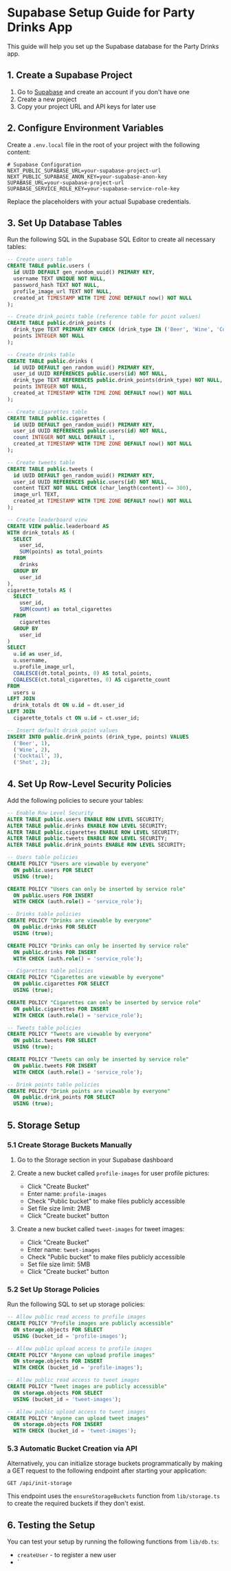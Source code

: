 # Supabase Setup Guide for Party Drinks App

This guide will help you set up the Supabase database for the Party Drinks app.

## 1. Create a Supabase Project

1. Go to [Supabase](https://supabase.com/) and create an account if you don't have one
2. Create a new project
3. Copy your project URL and API keys for later use

## 2. Configure Environment Variables

Create a `.env.local` file in the root of your project with the following content:

```
# Supabase Configuration
NEXT_PUBLIC_SUPABASE_URL=your-supabase-project-url
NEXT_PUBLIC_SUPABASE_ANON_KEY=your-supabase-anon-key
SUPABASE_URL=your-supabase-project-url
SUPABASE_SERVICE_ROLE_KEY=your-supabase-service-role-key
```

Replace the placeholders with your actual Supabase credentials.

## 3. Set Up Database Tables

Run the following SQL in the Supabase SQL Editor to create all necessary tables:

```sql
-- Create users table
CREATE TABLE public.users (
  id UUID DEFAULT gen_random_uuid() PRIMARY KEY,
  username TEXT UNIQUE NOT NULL,
  password_hash TEXT NOT NULL,
  profile_image_url TEXT NOT NULL,
  created_at TIMESTAMP WITH TIME ZONE DEFAULT now() NOT NULL
);

-- Create drink_points table (reference table for point values)
CREATE TABLE public.drink_points (
  drink_type TEXT PRIMARY KEY CHECK (drink_type IN ('Beer', 'Wine', 'Cocktail', 'Shot')),
  points INTEGER NOT NULL
);

-- Create drinks table
CREATE TABLE public.drinks (
  id UUID DEFAULT gen_random_uuid() PRIMARY KEY,
  user_id UUID REFERENCES public.users(id) NOT NULL,
  drink_type TEXT REFERENCES public.drink_points(drink_type) NOT NULL,
  points INTEGER NOT NULL,
  created_at TIMESTAMP WITH TIME ZONE DEFAULT now() NOT NULL
);

-- Create cigarettes table
CREATE TABLE public.cigarettes (
  id UUID DEFAULT gen_random_uuid() PRIMARY KEY,
  user_id UUID REFERENCES public.users(id) NOT NULL,
  count INTEGER NOT NULL DEFAULT 1,
  created_at TIMESTAMP WITH TIME ZONE DEFAULT now() NOT NULL
);

-- Create tweets table
CREATE TABLE public.tweets (
  id UUID DEFAULT gen_random_uuid() PRIMARY KEY,
  user_id UUID REFERENCES public.users(id) NOT NULL,
  content TEXT NOT NULL CHECK (char_length(content) <= 300),
  image_url TEXT,
  created_at TIMESTAMP WITH TIME ZONE DEFAULT now() NOT NULL
);

-- Create leaderboard view
CREATE VIEW public.leaderboard AS
WITH drink_totals AS (
  SELECT 
    user_id,
    SUM(points) as total_points
  FROM 
    drinks
  GROUP BY 
    user_id
),
cigarette_totals AS (
  SELECT 
    user_id,
    SUM(count) as total_cigarettes
  FROM 
    cigarettes
  GROUP BY 
    user_id
)
SELECT 
  u.id as user_id,
  u.username,
  u.profile_image_url,
  COALESCE(dt.total_points, 0) AS total_points,
  COALESCE(ct.total_cigarettes, 0) AS cigarette_count
FROM 
  users u
LEFT JOIN 
  drink_totals dt ON u.id = dt.user_id
LEFT JOIN 
  cigarette_totals ct ON u.id = ct.user_id;

-- Insert default drink point values
INSERT INTO public.drink_points (drink_type, points) VALUES
  ('Beer', 1),
  ('Wine', 2),
  ('Cocktail', 3),
  ('Shot', 2);
```

## 4. Set Up Row-Level Security Policies

Add the following policies to secure your tables:

```sql
-- Enable Row Level Security
ALTER TABLE public.users ENABLE ROW LEVEL SECURITY;
ALTER TABLE public.drinks ENABLE ROW LEVEL SECURITY;
ALTER TABLE public.cigarettes ENABLE ROW LEVEL SECURITY;
ALTER TABLE public.tweets ENABLE ROW LEVEL SECURITY;
ALTER TABLE public.drink_points ENABLE ROW LEVEL SECURITY;

-- Users table policies
CREATE POLICY "Users are viewable by everyone" 
  ON public.users FOR SELECT 
  USING (true);

CREATE POLICY "Users can only be inserted by service role" 
  ON public.users FOR INSERT 
  WITH CHECK (auth.role() = 'service_role');

-- Drinks table policies
CREATE POLICY "Drinks are viewable by everyone" 
  ON public.drinks FOR SELECT 
  USING (true);

CREATE POLICY "Drinks can only be inserted by service role" 
  ON public.drinks FOR INSERT 
  WITH CHECK (auth.role() = 'service_role');

-- Cigarettes table policies
CREATE POLICY "Cigarettes are viewable by everyone" 
  ON public.cigarettes FOR SELECT 
  USING (true);

CREATE POLICY "Cigarettes can only be inserted by service role" 
  ON public.cigarettes FOR INSERT 
  WITH CHECK (auth.role() = 'service_role');

-- Tweets table policies
CREATE POLICY "Tweets are viewable by everyone" 
  ON public.tweets FOR SELECT 
  USING (true);

CREATE POLICY "Tweets can only be inserted by service role" 
  ON public.tweets FOR INSERT 
  WITH CHECK (auth.role() = 'service_role');

-- Drink points table policies
CREATE POLICY "Drink points are viewable by everyone" 
  ON public.drink_points FOR SELECT 
  USING (true);
```

## 5. Storage Setup

### 5.1 Create Storage Buckets Manually

1. Go to the Storage section in your Supabase dashboard
2. Create a new bucket called `profile-images` for user profile pictures:
   - Click "Create Bucket"
   - Enter name: `profile-images`
   - Check "Public bucket" to make files publicly accessible
   - Set file size limit: 2MB
   - Click "Create bucket" button

3. Create a new bucket called `tweet-images` for tweet images:
   - Click "Create Bucket"
   - Enter name: `tweet-images`
   - Check "Public bucket" to make files publicly accessible
   - Set file size limit: 5MB
   - Click "Create bucket" button

### 5.2 Set Up Storage Policies

Run the following SQL to set up storage policies:

```sql
-- Allow public read access to profile images
CREATE POLICY "Profile images are publicly accessible"
  ON storage.objects FOR SELECT
  USING (bucket_id = 'profile-images');

-- Allow public upload access to profile images
CREATE POLICY "Anyone can upload profile images"
  ON storage.objects FOR INSERT
  WITH CHECK (bucket_id = 'profile-images');

-- Allow public read access to tweet images
CREATE POLICY "Tweet images are publicly accessible"
  ON storage.objects FOR SELECT
  USING (bucket_id = 'tweet-images');

-- Allow public upload access to tweet images
CREATE POLICY "Anyone can upload tweet images"
  ON storage.objects FOR INSERT
  WITH CHECK (bucket_id = 'tweet-images');
```

### 5.3 Automatic Bucket Creation via API

Alternatively, you can initialize storage buckets programmatically by making a GET request to the following endpoint after starting your application:

```
GET /api/init-storage
```

This endpoint uses the `ensureStorageBuckets` function from `lib/storage.ts` to create the required buckets if they don't exist.

## 6. Testing the Setup

You can test your setup by running the following functions from `lib/db.ts`:

- `createUser` - to register a new user
- `